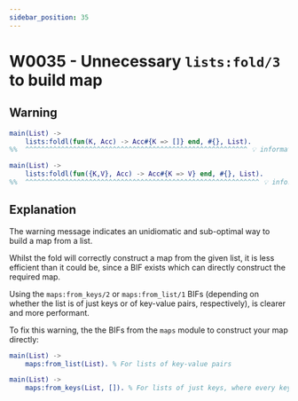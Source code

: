 ```yaml
---
sidebar_position: 35
---
```


# W0035 - Unnecessary `lists:fold/3` to build map

## Warning

```erlang
main(List) ->
    lists:foldl(fun(K, Acc) -> Acc#{K => []} end, #{}, List).
%%  ^^^^^^^^^^^^^^^^^^^^^^^^^^^^^^^^^^^^^^^^^^^^^^^^^^^^^^^^ 💡 information: Unnecessary explicit fold to construct map from list.
```

```erlang
main(List) ->
    lists:foldl(fun({K,V}, Acc) -> Acc#{K => V} end, #{}, List).
%%  ^^^^^^^^^^^^^^^^^^^^^^^^^^^^^^^^^^^^^^^^^^^^^^^^^^^^^^^^^^^ 💡 information: Unnecessary explicit fold to construct map from list.
```

## Explanation

The warning message indicates an unidiomatic and sub-optimal way to build a map
from a list.

Whilst the fold will correctly construct a map from the given list, it is less
efficient than it could be, since a BIF exists which can directly construct
the required map.

Using the `maps:from_keys/2` or `maps:from_list/1` BIFs (depending on whether the list
is of just keys or of key-value pairs, respectively), is clearer and more performant.

To fix this warning, the the BIFs from the `maps` module to construct your map directly:

```erlang
main(List) ->
    maps:from_list(List). % For lists of key-value pairs
```

```erlang
main(List) ->
    maps:from_keys(List, []). % For lists of just keys, where every key is given the same value
```
